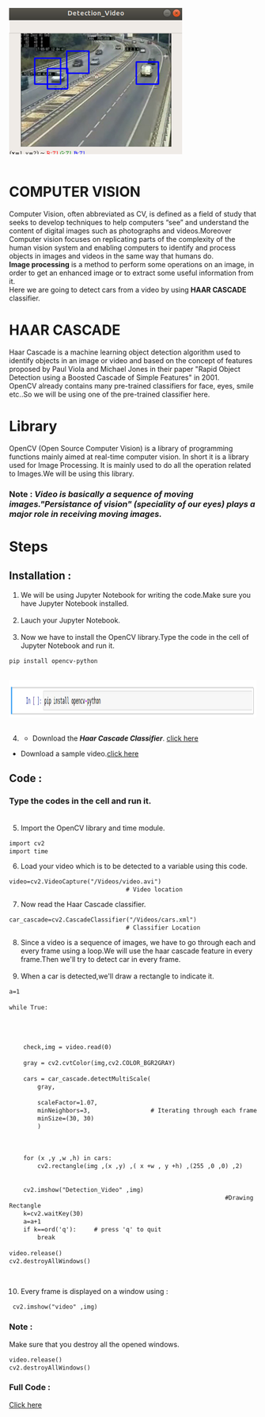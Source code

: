 <img src="https://github.com/Godson-Thomas/Image_Processing--Car_Detection_using_OpenCV-python/blob/master/Images%20And%20Videos/1.png" width="350"> <br><br>

# COMPUTER VISION
Computer Vision, often abbreviated as CV, is defined as a field of study that seeks to develop techniques to help computers “see” and understand the content of digital images such as photographs and videos.Moreover Computer vision focuses on replicating parts of the complexity of the human vision system and enabling computers to identify and process objects in images and videos in the same way that humans do. <br>**Image processing**  is a method to perform some operations on an image, in order to get an enhanced image or to extract some useful information from it.<br>
Here we are going to detect cars from a video by using **HAAR CASCADE** classifier.
# HAAR CASCADE
Haar Cascade is a machine learning object detection algorithm used to identify objects in an image or video and based on the concept of ​​ features proposed by Paul Viola and Michael Jones in their paper "Rapid Object Detection using a Boosted Cascade of Simple Features" in 2001.<br>
OpenCV already contains many pre-trained classifiers for face, eyes, smile etc..So we will be using one of the pre-trained classifier here.
# Library
OpenCV (Open Source Computer Vision) is a library of programming functions mainly aimed at real-time computer vision. In short it is a library used for Image Processing. It is mainly used to do all the operation related to Images.We will be using this library.
### Note : ***Video is basically a sequence of moving images."Persistance of vision" (speciality of our eyes)  plays a major role in receiving moving images.*** 
# Steps
## Installation :


1. We will be using Jupyter Notebook for writing the code.Make sure you have Jupyter Notebook installed.<br><br>
2. Lauch your Jupyter Notebook.<br><br>
3. Now we have to install the OpenCV library.Type the code in the cell of Jupyter Notebook and run it.
```
pip install opencv-python
```
<br>
<img src="https://github.com/Godson-Thomas/Image_Processing---Facial-Detection-Using-OpenCV/blob/master/Images/2.png" width="500" height=75>  <br><br> 

4. - Download the ***Haar Cascade Classifier***. [click here](https://raw.githubusercontent.com/Godson-Thomas/Image_Processing--Car_Detection_using_OpenCV-python/master/cars.xml)<br>
-    Download a sample video.[click here](https://github.com/Godson-Thomas/Image_Processing--Car_Detection_using_OpenCV-python/blob/master/Images%20And%20Videos/1video.avi)

 ## Code :
 ### Type the codes in the cell and run it.<br><br>
5. Import the OpenCV library and time module.
```
import cv2
import time
```
6. Load your video which is to be detected to a variable using this code.
```
video=cv2.VideoCapture("/Videos/video.avi")
                                 # Video location
```
7. Now read the Haar Cascade classifier.
```
car_cascade=cv2.CascadeClassifier("/Videos/cars.xml")
                                 # Classifier Location                 
```
8. Since a video is a sequence of images, we have to go through each and every frame using a loop.We will use the haar cascade feature in every frame.Then we'll try to detect car in every frame.<br><br>
9. When a car is detected,we'll draw a rectangle to indicate it.
```
a=1

while True:
    
    
    
    
    check,img = video.read(0)

    gray = cv2.cvtColor(img,cv2.COLOR_BGR2GRAY)
    
    cars = car_cascade.detectMultiScale(
        gray,

        scaleFactor=1.07,
        minNeighbors=3,                 # Iterating through each frame
        minSize=(30, 30)
        )

    

    for (x ,y ,w ,h) in cars:
        cv2.rectangle(img ,(x ,y) ,( x +w , y +h) ,(255 ,0 ,0) ,2)

    
    cv2.imshow("Detection_Video" ,img)
                                                             #Drawing Rectangle
    k=cv2.waitKey(30)
    a=a+1
    if k==ord('q'):     # press 'q' to quit
        break

video.release()
cv2.destroyAllWindows()

```
<br>

10. Every frame is displayed on a window using :
```
 cv2.imshow("video" ,img)
 ```
 ### Note :
 Make sure that you destroy all the opened windows.
 ```
 video.release()
cv2.destroyAllWindows()

```
### Full Code :
[Click here](https://github.com/Godson-Thomas/Image_Processing--Car_Detection_using_OpenCV-python/blob/master/Detection.ipynb)